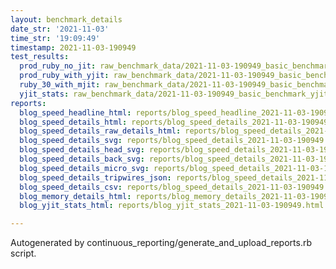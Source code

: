```yaml
---
layout: benchmark_details
date_str: '2021-11-03'
time_str: '19:09:49'
timestamp: 2021-11-03-190949
test_results:
  prod_ruby_no_jit: raw_benchmark_data/2021-11-03-190949_basic_benchmark_prod_ruby_no_jit.json
  prod_ruby_with_yjit: raw_benchmark_data/2021-11-03-190949_basic_benchmark_prod_ruby_with_yjit.json
  ruby_30_with_mjit: raw_benchmark_data/2021-11-03-190949_basic_benchmark_ruby_30_with_mjit.json
  yjit_stats: raw_benchmark_data/2021-11-03-190949_basic_benchmark_yjit_stats.json
reports:
  blog_speed_headline_html: reports/blog_speed_headline_2021-11-03-190949.html
  blog_speed_details_html: reports/blog_speed_details_2021-11-03-190949.html
  blog_speed_details_raw_details_html: reports/blog_speed_details_2021-11-03-190949.raw_details.html
  blog_speed_details_svg: reports/blog_speed_details_2021-11-03-190949.svg
  blog_speed_details_head_svg: reports/blog_speed_details_2021-11-03-190949.head.svg
  blog_speed_details_back_svg: reports/blog_speed_details_2021-11-03-190949.back.svg
  blog_speed_details_micro_svg: reports/blog_speed_details_2021-11-03-190949.micro.svg
  blog_speed_details_tripwires_json: reports/blog_speed_details_2021-11-03-190949.tripwires.json
  blog_speed_details_csv: reports/blog_speed_details_2021-11-03-190949.csv
  blog_memory_details_html: reports/blog_memory_details_2021-11-03-190949.html
  blog_yjit_stats_html: reports/blog_yjit_stats_2021-11-03-190949.html

---
```

Autogenerated by continuous_reporting/generate_and_upload_reports.rb script.
